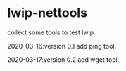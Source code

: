 # lwip-nettools
collect some tools to test lwip.

2020-03-16:version 0.1
    add ping tool.

2020-03-17:version 0.2
    add wget tool.
